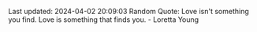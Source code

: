 Last updated: 2024-04-02 20:09:03
Random Quote: Love isn't something you find. Love is something that finds you. - Loretta Young